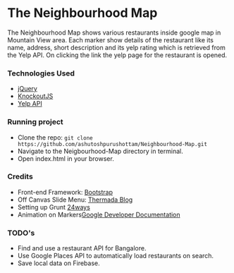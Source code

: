 # The Neighbourhood Map #

The Neighbourhood Map shows various restaurants inside google map in Mountain View area. 
Each marker show details of the restaurant like its name, address, short description and its
yelp rating which is retrieved from the Yelp API. On clicking the link the yelp page for the
restaurant is opened.

### Technologies Used ###
- [jQuery][1]
- [KnockoutJS][2]
- [Yelp API][3]


### Running project ###
- Clone the repo: `git clone https://github.com/ashutoshpurushottam/Neighbourhood-Map.git`
- Navigate to the Neigbourhood-Map directory in terminal.
- Open index.html in your browser.

### Credits ###
- Front-end Framework: [Bootstrap][4]
- Off Canvas Slide Menu: [Thermada Blog][5]
- Setting up Grunt [24ways][6]
- Animation on Markers[Google Developer Documentation][7]

### TODO's ###
- Find and use a restaurant API for Bangalore.
- Use Google Places API to automatically load restaurants on search. 
- Save local data on Firebase.

[1]: https://jquery.com/
[2]: http://knockoutjs.com/
[3]: https://www.yelp.com/developers/documentation/v2/overview
[4]: http://getbootstrap.com/
[5]: http://blog.themearmada.com/off-canvas-slide-menu-for-bootstrap/
[6]: https://24ways.org/2013/grunt-is-not-weird-and-hard/
[7]: https://developers.google.com/maps/documentation/javascript/examples/marker-animations
